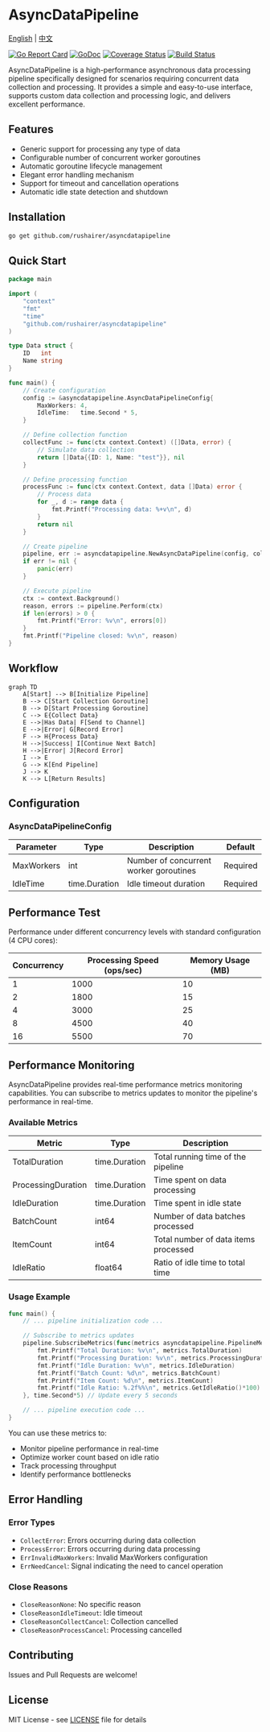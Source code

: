 # AsyncDataPipeline

[English](README.md) | [中文](README_cn.md)

[![Go Report Card](https://goreportcard.com/badge/github.com/rushairer/asyncdatapipeline)](https://goreportcard.com/report/github.com/rushairer/asyncdatapipeline)
[![GoDoc](https://godoc.org/github.com/rushairer/asyncdatapipeline?status.svg)](https://godoc.org/github.com/rushairer/asyncdatapipeline)
[![Coverage Status](https://coveralls.io/repos/github/rushairer/asyncdatapipeline/badge.svg?branch=master)](https://coveralls.io/github/rushairer/asyncdatapipeline?branch=master)
[![Build Status](https://github.com/rushairer/asyncdatapipeline/workflows/Go/badge.svg)](https://github.com/rushairer/asyncdatapipeline/actions)

AsyncDataPipeline is a high-performance asynchronous data processing pipeline specifically designed for scenarios requiring concurrent data collection and processing. It provides a simple and easy-to-use interface, supports custom data collection and processing logic, and delivers excellent performance.

## Features

-   Generic support for processing any type of data
-   Configurable number of concurrent worker goroutines
-   Automatic goroutine lifecycle management
-   Elegant error handling mechanism
-   Support for timeout and cancellation operations
-   Automatic idle state detection and shutdown

## Installation

```bash
go get github.com/rushairer/asyncdatapipeline
```

## Quick Start

```go
package main

import (
    "context"
    "fmt"
    "time"
    "github.com/rushairer/asyncdatapipeline"
)

type Data struct {
    ID   int
    Name string
}

func main() {
    // Create configuration
    config := &asyncdatapipeline.AsyncDataPipelineConfig{
        MaxWorkers: 4,
        IdleTime:   time.Second * 5,
    }

    // Define collection function
    collectFunc := func(ctx context.Context) ([]Data, error) {
        // Simulate data collection
        return []Data{{ID: 1, Name: "test"}}, nil
    }

    // Define processing function
    processFunc := func(ctx context.Context, data []Data) error {
        // Process data
        for _, d := range data {
            fmt.Printf("Processing data: %+v\n", d)
        }
        return nil
    }

    // Create pipeline
    pipeline, err := asyncdatapipeline.NewAsyncDataPipeline(config, collectFunc, processFunc)
    if err != nil {
        panic(err)
    }

    // Execute pipeline
    ctx := context.Background()
    reason, errors := pipeline.Perform(ctx)
    if len(errors) > 0 {
        fmt.Printf("Error: %v\n", errors[0])
    }
    fmt.Printf("Pipeline closed: %v\n", reason)
}
```

## Workflow

```mermaid
graph TD
    A[Start] --> B[Initialize Pipeline]
    B --> C[Start Collection Goroutine]
    B --> D[Start Processing Goroutine]
    C --> E{Collect Data}
    E -->|Has Data| F[Send to Channel]
    E -->|Error| G[Record Error]
    F --> H{Process Data}
    H -->|Success| I[Continue Next Batch]
    H -->|Error| J[Record Error]
    I --> E
    G --> K[End Pipeline]
    J --> K
    K --> L[Return Results]
```

## Configuration

### AsyncDataPipelineConfig

| Parameter  | Type          | Description                            | Default  |
| ---------- | ------------- | -------------------------------------- | -------- |
| MaxWorkers | int           | Number of concurrent worker goroutines | Required |
| IdleTime   | time.Duration | Idle timeout duration                  | Required |

## Performance Test

Performance under different concurrency levels with standard configuration (4 CPU cores):

| Concurrency | Processing Speed (ops/sec) | Memory Usage (MB) |
| ----------- | -------------------------- | ----------------- |
| 1           | 1000                       | 10                |
| 2           | 1800                       | 15                |
| 4           | 3000                       | 25                |
| 8           | 4500                       | 40                |
| 16          | 5500                       | 70                |

## Performance Monitoring

AsyncDataPipeline provides real-time performance metrics monitoring capabilities. You can subscribe to metrics updates to monitor the pipeline's performance in real-time.

### Available Metrics

| Metric             | Type          | Description                          |
| ------------------ | ------------- | ------------------------------------ |
| TotalDuration      | time.Duration | Total running time of the pipeline   |
| ProcessingDuration | time.Duration | Time spent on data processing        |
| IdleDuration       | time.Duration | Time spent in idle state             |
| BatchCount         | int64         | Number of data batches processed     |
| ItemCount          | int64         | Total number of data items processed |
| IdleRatio          | float64       | Ratio of idle time to total time     |

### Usage Example

```go
func main() {
    // ... pipeline initialization code ...

    // Subscribe to metrics updates
    pipeline.SubscribeMetrics(func(metrics asyncdatapipeline.PipelineMetrics) {
        fmt.Printf("Total Duration: %v\n", metrics.TotalDuration)
        fmt.Printf("Processing Duration: %v\n", metrics.ProcessingDuration)
        fmt.Printf("Idle Duration: %v\n", metrics.IdleDuration)
        fmt.Printf("Batch Count: %d\n", metrics.BatchCount)
        fmt.Printf("Item Count: %d\n", metrics.ItemCount)
        fmt.Printf("Idle Ratio: %.2f%%\n", metrics.GetIdleRatio()*100)
    }, time.Second*5) // Update every 5 seconds

    // ... pipeline execution code ...
}
```

You can use these metrics to:

-   Monitor pipeline performance in real-time
-   Optimize worker count based on idle ratio
-   Track processing throughput
-   Identify performance bottlenecks

## Error Handling

### Error Types

-   `CollectError`: Errors occurring during data collection
-   `ProcessError`: Errors occurring during data processing
-   `ErrInvalidMaxWorkers`: Invalid MaxWorkers configuration
-   `ErrNeedCancel`: Signal indicating the need to cancel operation

### Close Reasons

-   `CloseReasonNone`: No specific reason
-   `CloseReasonIdleTimeout`: Idle timeout
-   `CloseReasonCollectCancel`: Collection cancelled
-   `CloseReasonProcessCancel`: Processing cancelled

## Contributing

Issues and Pull Requests are welcome!

## License

MIT License - see [LICENSE](LICENSE) file for details
